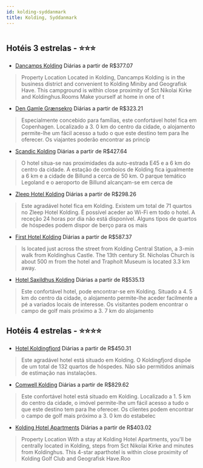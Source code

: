 ```yaml
---
id: kolding-syddanmark
title: Kolding, Syddanmark
---
```


<center><img src="http://cdn.smyrooms.com/cloudcontent/fotos/agregadorHotelero/0022/90988/2290988/1.jpg?f=15073599" alt="" /></center>


## Hotéis 3 estrelas - ⭐️⭐️⭐️

-    [Dancamps Kolding](https://www.hurb.com/hoteis/kolding/dancamps-kolding-JNP-JP532560?cmp=18055) Diárias a partir de R$377.07
   > Property Location Located in Kolding, Dancamps Kolding is in the business district and convenient to Kolding Miniby and Geografisk Have.  This campground is within close proximity of Sct Nikolai Kirke and Koldinghus.Rooms Make yourself at home in one of t
-    [Den Gamle Grænsekro](https://www.hurb.com/hoteis/kolding/den-gamle-graensekro-JNP-JP767072?cmp=18055) Diárias a partir de R$323.21
   > Especialmente concebido para famílias, este confortável hotel fica em Copenhagen. Localizado a 3. 0 km do centro da cidade, o alojamento permite-lhe um fácil acesso a tudo o que este destino tem para lhe oferecer. Os viajantes poderão encontrar as princip
-    [Scandic Kolding](https://www.hurb.com/hoteis/kolding/scandic-kolding-JNP-JP094165?cmp=18055) Diárias a partir de R$427.64
   > O hotel situa-se nas proximidades da auto-estrada E45 e a 6 km do centro da cidade. A estação de comboios de Kolding fica igualmente a 6 km e a cidade de Billund a cerca de 50 km. O parque temático Legoland e o aeroporto de Billund alcançam-se em cerca de
-    [Zleep Hotel Kolding](https://www.hurb.com/hoteis/kolding/zleep-hotel-kolding-JNP-JP194016?cmp=18055) Diárias a partir de R$298.26
   > Este agradável hotel fica em Kolding. Existem um total de 71 quartos no Zleep Hotel Kolding. É possível aceder ao Wi-Fi em todo o hotel. A receção 24 horas por dia não está disponível. Alguns tipos de quartos de hóspedes podem dispor de berço para os mais
-    [First Hotel Kolding](https://www.hurb.com/hoteis/kolding/first-hotel-kolding-JNP-JP758009?cmp=18055) Diárias a partir de R$587.37
   > Is located just across the street from Kolding Central Station, a 3-min walk from Koldinghus Castle. The 13th century St. Nicholas Church is about 500 m from the hotel and Trapholt Museum is located 3.3 km away.
-    [Hotel Saxildhus Kolding](https://www.hurb.com/hoteis/kolding/hotel-saxildhus-kolding-JNP-JP816889?cmp=18055) Diárias a partir de R$535.13
   > Este confortável hotel, pode encontrar-se em Kolding. Situado a 4. 5 km do centro da cidade, o alojamento permite-lhe aceder facilmente a pé a variados locais de interesse. Os visitantes podem encontrar o campo de golf mais próximo a 3. 7 km do alojamento

## Hotéis 4 estrelas - ⭐️⭐️⭐️⭐️

-    [Hotel Koldingfjord](https://www.hurb.com/hoteis/kolding/hotel-koldingfjord-JNP-JP076061?cmp=18055) Diárias a partir de R$450.31
   > Este agradável hotel está situado em Kolding. O Koldingfjord dispõe de um total de 132 quartos de hóspedes. Não são permitidos animais de estimação nas instalações. 
-    [Comwell Kolding](https://www.hurb.com/hoteis/kolding/comwell-kolding-JNP-JP230477?cmp=18055) Diárias a partir de R$829.62
   > Este confortável hotel está situado em Kolding. Localizado a 1. 5 km do centro da cidade, o imóvel permite-lhe um fácil acesso a tudo o que este destino tem para lhe oferecer. Os clientes podem encontrar o campo de golf mais próximo a 3. 0 km do estabelec
-    [Kolding Hotel Apartments](https://www.hurb.com/hoteis/kolding/kolding-hotel-apartments-JNP-JP930675?cmp=18055) Diárias a partir de R$403.02
   > Property Location With a stay at Kolding Hotel Apartments, you&apos;ll be centrally located in Kolding, steps from Sct Nikolai Kirke and minutes from Koldinghus. This 4-star aparthotel is within close proximity of Kolding Golf Club and Geografisk Have.Roo
